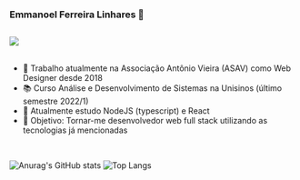 ### Emmanoel Ferreira Linhares 👋

## 

<div>
  <a href="https://www.linkedin.com/in/emmanoel-ferreira-linhares-b74a0b71/" target="_blank"><img src="https://img.shields.io/badge/LinkedIn-0077B5?style=for-the-badge&logo=linkedin&logoColor=white" /></a>
</div>
  <br/>

- 🔭 Trabalho atualmente na Associação Antônio Vieira (ASAV) como Web Designer desde 2018
- 📚 Curso Análise e Desenvolvimento de Sistemas na Unisinos (último semestre 2022/1)
- 🌱 Atualmente estudo NodeJS (typescript) e React
- 🎯 Objetivo: Tornar-me desenvolvedor web full stack utilizando as tecnologias já mencionadas
<br/>
  
  ![Anurag's GitHub stats](https://github-readme-stats.vercel.app/api?username=emmanoelf&show_icons=true&theme=tokyonight)
  ![Top Langs](https://github-readme-stats.vercel.app/api/top-langs/?username=emmanoelf&layout=compact&theme=tokyonight)

